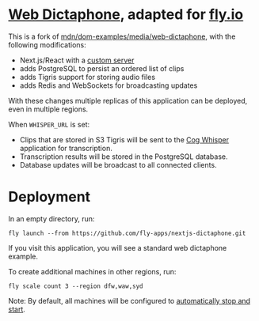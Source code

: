 # [Web Dictaphone](http://todomvc.com), adapted for [fly.io](https://fly.io/)

This is a fork of [mdn/dom-examples/media/web-dictaphone](https://github.com/mdn/dom-examples/tree/main/media/web-dictaphone#readme), with the following modifications:

* Next.js/React with a [custom server](https://nextjs.org/docs/pages/building-your-application/configuring/custom-server)
* adds PostgreSQL to persist an ordered list of clips
* adds Tigris support for storing audio files
* adds Redis and WebSockets for broadcasting updates

With these changes multiple replicas of this application can be deployed, even in multiple regions.

<p>When <code>WHISPER_URL</code> is set:</p>

<ul>
  <li>Clips that are stored in S3 Tigris will be sent to the <a href="https://github.com/rubys/cog-whisper/?tab=readme-ov-file#whisper-on-fly-gpus">Cog Whisper</a> application for transcription.</li>
  <li>Transcription results will be stored in the PostgreSQL database.</li>
  <li>Database updates will be broadcast to all connected clients.</li>
</ul>

# Deployment

In an empty directory, run:

```
fly launch --from https://github.com/fly-apps/nextjs-dictaphone.git
```

If you visit this application, you will see a standard web dictaphone example.

To create additional machines in other regions, run:

```
fly scale count 3 --region dfw,waw,syd
```

Note: By default, all machines will be configured to [automatically stop and start](https://fly.io/docs/apps/autostart-stop/).

